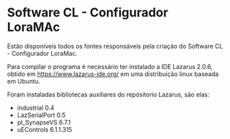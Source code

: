 # Software CL - Configurador LoraMAc

Estão disponíveis todos os fontes responsáveis pela criação do Software CL - Configurador LoraMac.

Para compilar o programa é necessário ter instalado a IDE Lazarus 2.0.6, obtido em https://www.lazarus-ide.org/ em uma distribuição linux baseada em Ubuntu.

Foram instaladas bibliotecas auxiliares do repósitorio Lazarus, são elas:
- industrial 0.4
- LazSerialPort 0.5
- pl_SynapseVS 6.7.1
- uEControls 6.1.1.315
